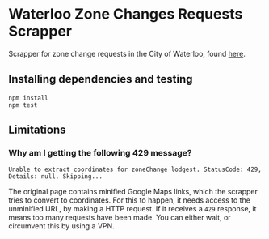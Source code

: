 # Waterloo Zone Changes Requests Scrapper

Scrapper for zone change requests in the City of Waterloo, found [here](https://www.waterloo.ca/en/government/zone-changes.aspx).

## Installing dependencies and testing

```
npm install
npm test
```

## Limitations

### Why am I getting the following 429 message?

```
Unable to extract coordinates for zoneChange lodgest. StatusCode: 429, Details: null. Skipping...
```

The original page contains minified Google Maps links, which the scrapper tries to convert to coordinates.
For this to happen, it needs access to the unminified URL, by making a HTTP request. If it receives a `429` response,
it means too many requests have been made. You can either wait, or circumvent this by using a VPN.